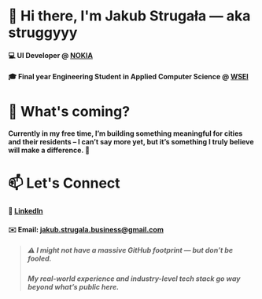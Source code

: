 # 👋 Hi there, I'm Jakub Strugała — aka **struggyyy**

#### 💻 **UI Developer @ [NOKIA](https://www.linkedin.com/company/nokia/posts/?feedView=all)**  

#### 🎓 Final year **Engineering Student in Applied Computer Science** @ **[WSEI](https://www.linkedin.com/school/wy%C5%BCsza-szko%C5%82a-ekonomii-i-informatyki-w-krakowie/posts/?feedView=all)**

# 👀 What's coming?

#### Currently in my free time, I’m building something meaningful for **cities and their residents** – I can’t say more yet, but it’s something I truly believe will make a difference. 🤫

# 📫 Let's Connect

#### 👔 [LinkedIn](https://www.linkedin.com/in/jakub-struga%C5%82a-041094281/)

#### ✉️ Email: jakub.strugala.business@gmail.com

> ##### ⚠️ I might not have a massive GitHub footprint — but don’t be fooled.
> ##### My **real-world experience** and **industry-level tech stack** go **way beyond what’s public here**.
